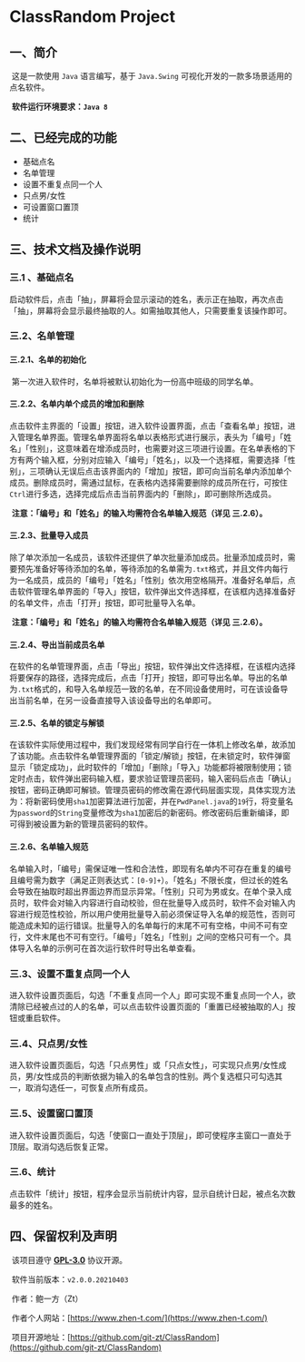 ClassRandom Project
=======

## 一、简介

​    这是一款使用 `Java` 语言编写，基于 `Java.Swing` 可视化开发的一款多场景适用的点名软件。

​	**软件运行环境要求：`Java 8`**

## 二、已经完成的功能

- 基础点名
- 名单管理
- 设置不重复点同一个人
- 只点男/女性
- 可设置窗口置顶
- 统计

## 三、技术文档及操作说明

### 	三.1 、基础点名

​		启动软件后，点击「抽」，屏幕将会显示滚动的姓名，表示正在抽取，再次点击「抽」，屏幕将会显示最终抽取的人。如需抽取其他人，只需要重复该操作即可。

### 	三.2、名单管理

#### 		三.2.1、名单的初始化

​			第一次进入软件时，名单将被默认初始化为一份高中班级的同学名单。

#### 		三.2.2、名单内单个成员的增加和删除

​			点击软件主界面的「设置」按钮，进入软件设置界面，点击「查看名单」按钮，进入管理名单界面。管理名单界面将名单以表格形式进行展示，表头为「编号」「姓名」「性别」，这意味着在增添成员时，也需要对这三项进行设置。在名单表格的下方有两个输入框，分别对应输入「编号」「姓名」，以及一个选择框，需要选择「性别」，三项确认无误后点击该界面内的「增加」按钮，即可向当前名单内添加单个成员。删除成员时，需通过鼠标，在表格内选择需要删除的成员所在行，可按住`Ctrl`进行多选，选择完成后点击当前界面内的「删除」，即可删除所选成员。

​			**注意：「编号」和「姓名」的输入均需符合名单输入规范（详见 三.2.6）。**

#### 		三.2.3、批量导入成员

​			除了单次添加一名成员，该软件还提供了单次批量添加成员。批量添加成员时，需要预先准备好等待添加的名单，等待添加的名单需为`.txt`格式，并且文件内每行为一名成员，成员的「编号」「姓名」「性别」依次用空格隔开。准备好名单后，点击软件管理名单界面的「导入」按钮，软件弹出文件选择框，在该框内选择准备好的名单文件，点击「打开」按钮，即可批量导入名单。

​			**注意：「编号」和「姓名」的输入均需符合名单输入规范（详见 三.2.6）。**

#### 		三.2.4、导出当前成员名单

​			在软件的名单管理界面，点击「导出」按钮，软件弹出文件选择框，在该框内选择将要保存的路径，选择完成后，点击「打开」按钮，即可导出名单。导出的名单为`.txt`格式的，和导入名单规范一致的名单，在不同设备使用时，可在该设备导出当前名单，在另一设备直接导入该设备导出的名单即可。

#### 		三.2.5、名单的锁定与解锁

​			在该软件实际使用过程中，我们发现经常有同学自行在一体机上修改名单，故添加了该功能。点击软件名单管理界面的「锁定/解锁」按钮，在未锁定时，软件弹窗显示「锁定成功」，此时软件的「增加」「删除」「导入」功能都将被限制使用；锁定时点击，软件弹出密码输入框，要求验证管理员密码，输入密码后点击「确认」按钮，密码正确即可解锁。管理员密码的修改需在源代码层面实现，具体实现方法为：将新密码使用`sha1`加密算法进行加密，并在`PwdPanel.java`的`19`行，将变量名为`password`的`String`变量修改为`sha1`加密后的新密码。修改密码后重新编译，即可得到被设置为新的管理员密码的软件。

#### 		三.2.6、名单输入规范

​			名单输入时，「编号」需保证唯一性和合法性，即现有名单内不可存在重复的编号且编号需为数字（满足正则表达式：`[0-9]+`）。「姓名」不限长度，但过长的姓名会导致在抽取时超出界面边界而显示异常。「性别」只可为男或女。在单个录入成员时，软件会对输入内容进行自动校验，但在批量导入成员时，软件不会对输入内容进行规范性校验，所以用户使用批量导入前必须保证导入名单的规范性，否则可能造成未知的运行错误。批量导入的名单每行的末尾不可有空格，中间不可有空行，文件末尾也不可有空行。「编号」「姓名」「性别」之间的空格只可有一个。具体导入名单的示例可在首次运行软件时导出名单查看。

### 	三.3、设置不重复点同一个人

​		进入软件设置页面后，勾选「不重复点同一个人」即可实现不重复点同一个人，欲清除已经被点过的人的名单，可以点击软件设置页面的「重置已经被抽取的人」按钮或重启软件。

### 	三.4、只点男/女性

​		进入软件设置页面后，勾选「只点男性」或「只点女性」，可实现只点男/女性成员，男/女性成员的判断依据为输入的名单包含的性别。两个复选框只可勾选其一，取消勾选任一，可恢复点所有成员。

### 	三.5、设置窗口置顶

​		进入软件设置页面后，勾选「使窗口一直处于顶层」，即可使程序主窗口一直处于顶层。取消勾选后恢复正常。

### 	三.6、统计

​		点击软件「统计」按钮，程序会显示当前统计内容，显示自统计日起，被点名次数最多的姓名。

## 四、保留权利及声明

​    该项目遵守 **[GPL-3.0](https://github.com/git-zt/ClassRandom/blob/main/LICENSE)** 协议开源。

​    软件当前版本：`v2.0.0.20210403`

​    作者：鲍一方（Zt）

​    作者个人网站：[https://www.zhen-t.com/](https://www.zhen-t.com/)

​    项目开源地址：[https://github.com/git-zt/ClassRandom](https://github.com/git-zt/ClassRandom)
